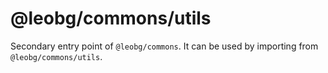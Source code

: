 # @leobg/commons/utils

Secondary entry point of `@leobg/commons`. It can be used by importing from `@leobg/commons/utils`.

